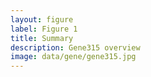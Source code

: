 ```yaml
---
layout: figure
label: Figure 1
title: Summary
description: Gene315 overview
image: data/gene/gene315.jpg
---
```

